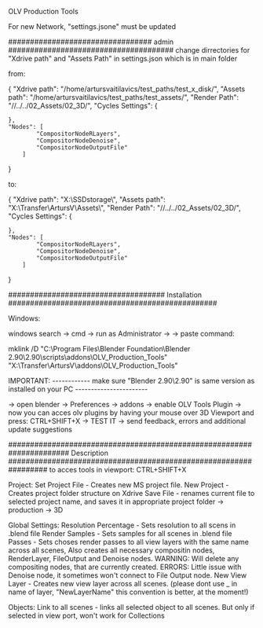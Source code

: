 OLV Production Tools



For new Network, "settings.jsone" must be updated



################################# admin ######################################
change dirrectories for "Xdrive path" and "Assets Path" in settings.json which
is in main folder


from: 

{
    "Xdrive path": "/home/artursvaitilavics/test_paths/test_x_disk/",
    "Assets path": "/home/artursvaitilavics/test_paths/test_assets/",
    "Render Path": "//../../02_Assets/02_3D/",
    "Cycles Settings": {

    },
    "Nodes": [
            "CompositorNodeRLayers",
            "CompositorNodeDenoise",
            "CompositorNodeOutputFile"
        ]
}


to:

{
    "Xdrive path": "X:\\SSDstorage\\",
    "Assets path": "X:\\Transfer\\ArtursV\\Assets\\",
    "Render Path": "//../../02_Assets/02_3D/",
    "Cycles Settings": {

    },
    "Nodes": [
            "CompositorNodeRLayers",
            "CompositorNodeDenoise",
            "CompositorNodeOutputFile"
        ]
}


#################################### Installation ################################################

Windows:

windows search -> cmd -> run as Administrator ->
-> paste command:


mklink /D "C:\Program Files\Blender Foundation\Blender 2.90\2.90\scripts\addons\OLV_Production_Tools" "X:\Transfer\ArtursV\addons\OLV_Production_Tools"


IMPORTANT:
------------    make sure "Blender 2.90\2.90" is same version as installed on your PC  -----------------------


-> open blender -> Preferences -> addons -> enable OLV Tools Plugin -> now you can acces olv plugins by having your mouse over 3D Viewport and press:
CTRL+SHIFT+X
-> TEST IT -> send feedback, errors and additional update suggestions



###################################################################### Description #################################################################
to acces tools in viewport:
CTRL+SHIFT+X

Project:
    Set Project File - Creates new MS project file.
    New Project - Creates project folder structure on Xdrive
    Save File - renames current file to selected project name, and saves it in appropriate project folder -> production -> 3D

Global Settings:
    Resolution Percentage - Sets resolution to all scens in .blend file
    Render Samples - Sets samples for all scenes in .blend file
    Passes - Sets choses render passes to all view layers with the same name across all scenes, 
                Also creates all necessary compositin nodes, RenderLayer, FileOutput and Denoise nodes.
            WARNING: Will delete any compositing nodes, that are currently created. 
            ERRORS: Little issue with Denoise node, it sometimes won't connect to File Output node.
    New View Layer - Creates new view layer across all scenes. (please dont use _ in name of layer, "NewLayerName" this convention is better, at the moment!)

Objects:
    Link to all scenes - links all selected object to all scenes. But only if selected in view port, won't work for Collections